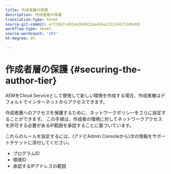 ```yaml
---
title: 作成者層の保護
description: 作成者層の保護
translation-type: tm+mt
source-git-commit: e772687c4034a364912aa426a133134571246db9
workflow-type: tm+mt
source-wordcount: '103'
ht-degree: 0%

---
```



# 作成者層の保護 {#securing-the-author-tier}

AEMをCloud Serviceとして使用して新しい環境を作成する場合、作成者層はデフォルトでインターネットからアクセスできます。

作成者層へのアクセスを保護するために、ネットワークポリシーをさらに設定することができます。 この手順は、作成者の環境に対してネットワークアクセスを許可する必要があるIP範囲を承認することに基づいています。

これらのルールを設定するには、(アドビAdmin Consoleから)次の情報をサポートチケットに添付してください。
- プログラムID
- 環境ID
- 承認するIPアドレスの範囲